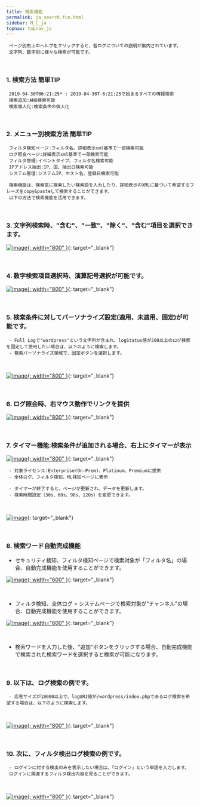 ```yaml
---
title: 検索機能
permalink: ja_search_fun.html
sidebar: M_C_ja
topnav: topnav_ja
---
```


     ページ別右上のヘルプをクリックすると、各ログについての説明が案内されています。
     文字列、数字別に様々な検索が可能です。

<br />

### 1. 検索方法 簡単TIP

     2019-04-30T06:21:25* : 2019-04-30T-6:21:25で始まるすべての情報検索
     検索追加:AND検索可能
     検索個人化:検索条件の個人化

<br />

### 2. メニュー別検索方法 簡単TIP

     フィルタ検知ページ:フィルタ名、詳細表示xml基準で一部検索可能
     ログ照会ページ:詳細表示xml基準で一部検索可能
     フィルタ管理:イベントタイプ、フィルタ名検索可能
     IPアドレス抽出:IP、国、抽出日検索可能
     システム管理:システムIP、ホスト名、登録日検索可能

     検索機能は、検索窓に検索したい検索語を入力したり、詳細表示のXMLに基づいて希望するフレーズをcopy&pasteして検索することができます。
     以下の方法で検索機能を活用できます。

<br />

### 3. 文字列検索時、"含む"、"一致"、"除く"、"含む"項目を選択できます。

[![image](/docs/images/Manual/common/search/1.png){: width="800" }](/docs/images/Manual/common/search/1.png){: target="_blank"}

<br />

### 4. 数字検索項目選択時、演算記号選択が可能です。

[![image](/docs/images/Manual/common/search/2.png){: width="800" }](/docs/images/Manual/common/search/2.png){: target="_blank"}

<br />

### 5. 検索条件に対してパーソナライズ設定(適用、未適用、固定)が可能です。

     - Full Logで"wordpress"という文字列が含まれ、logStatus値が200以上のログ検索を固定して使用したい場合は、以下のように検索します。
     - 検索パーソナライズ領域で、固定ボタンを選択します。

<br />

[![image](/docs/images/Manual/common/search/3.png){: width="800" }](/docs/images/Manual/common/search/3.png){: target="_blank"}

<br />

### 6. ログ照会時、右マウス動作でリンクを提供

[![image](/docs/images/Manual/common/search/4.png){: width="800" }](/docs/images/Manual/common/search/4.png){: target="_blank"}

<br />

### 7. タイマー機能:検索条件が追加される場合、右上にタイマーが表示

[![image](/docs/images/Manual/common/search/5.png){: width="800" }](/docs/images/Manual/common/search/5.png){: target="_blank"}

     - 対象ライセンス:Enterprise(On-Prem)、Platinum、Premiumに提供
     - 全体ログ、フィルタ検知、ML検知ページに表示

     - タイマーが終了すると、ページが更新され、データを更新します。
     - 検索時間設定（30s、60s、90s、120s）を変更できます。

<br />

[![image](/docs/images/Manual/common/search/6.png)](/docs/images/Manual/common/search/6.png){: target="_blank"}

<br />

### 8. 検索ワード自動完成機能

- セキュリティ検知、フィルタ検知ページで検索対象が「フィルタ名」の場合、自動完成機能を使用することができます。

[![image](/docs/images/Manual/common/search/09.png){: width="600" }](/docs/images/Manual/common/search/09.png){: target="_blank"}

<br /> 

- フィルタ検知、全体ログ > システムページで検索対象が"チャンネル"の場合、自動完成機能を使用することができます。

[![image](/docs/images/Manual/common/search/10.png){: width="600" }](/docs/images/Manual/common/search/10.png){: target="_blank"}

<br />

- 検索ワードを入力した後、"追加"ボタンをクリックする場合、自動完成機能で検索された検索ワードを選択すると検索が可能になります。

<br />

### 9.  以下は、ログ検索の例です。

     - 応答サイズが10000以上で、logURI値が/wordpress/index.phpであるログ検索を希望する場合は、以下のように検索します。

<br />

[![image](/docs/images/Manual/common/search/7.png){: width="800" }](/docs/images/Manual/common/search/7.png){: target="_blank"}

<br />

### 10. 次に、フィルタ検出ログ検索の例です。

     - ログインに対する検出のみを表示したい場合は、「ログイン」という単語を入力します。
     ログインに関連するフィルタ検出内容を見ることができます。

<br />

[![image](/docs/images/Manual/common/search/8.png){: width="800" }](/docs/images/Manual/common/search/8.png){: target="_blank"}


 